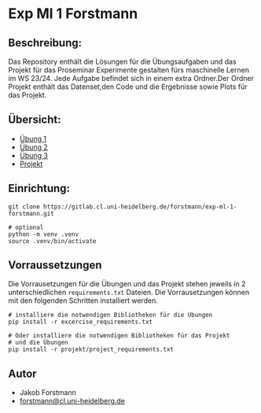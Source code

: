 # Exp Ml 1 Forstmann

## Beschreibung:
Das Repository enthält die Lösungen für die Übungsaufgaben 
und das Projekt für das Proseminar Experimente gestalten fürs maschinelle Lernen im WS 23/24. 
Jede Aufgabe befindet sich in einem extra Ordner.Der Ordner Projekt enthält das Datenset,den Code
und die Ergebnisse sowie Plots für das Projekt.


## Übersicht:
- [Übung 1](01_übung)
- [Übung 2](02_übung)
- [Übung 3](03_übung)
- [Projekt](projekt)


## Einrichtung:
``` 
git clone https://gitlab.cl.uni-heidelberg.de/forstmann/exp-ml-1-forstmann.git

# optional 
python -m venv .venv  
source .venv/bin/activate
``` 
## Vorraussetzungen 
Die Vorrausetzungen für die Übungen und das Projekt stehen jeweils in 2 unterschiedlichen `requirements.txt` Dateien.
Die Vorrausetzungen können mit den folgenden Schritten installiert werden.
```
# installiere die notwendigen Bibliotheken für die Übungen
pip install -r excercise_requirements.txt

# Oder installiere die notwendigen Bibliotheken für das Projekt 
# und die Übungen 
pip install -r projekt/project_requirements.txt
```



## Autor 
- Jakob Forstmann 
- forstmann@cl.uni-heidelberg.de
